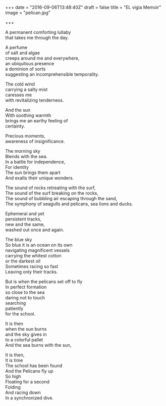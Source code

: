 +++
date  = "2016-09-06T13:48:40Z"
draft = false
title = "EL vigia Memoir"
image = "pelican.jpg"

+++

A permanent comforting lullaby  
that takes me through the day. 

A perfume  
of salt and algae  
creeps around me and everywhere,  
an ubiquitous presence  
a dominion of sorts  
suggesting an incomprehensible temporality.

The cold wind  
carrying a salty mist  
caresses me  
with revitalizing tenderness.  

And the sun  
With soothing warmth  
brings me an earthy feeling of  
certainty.

Precious moments,  
awareness of insignificance.

The morning sky  
Blends with the sea.  
In a battle for independence,  
For identity  
The sun brings them apart  
And exalts their unique wonders.

The sound of rocks retreating with the surf,  
The sound of the surf breaking on the rocks,  
The sound of bubbling air escaping through the sand,  
The symphony of seagulls and pelicans, sea lions and ducks.

Ephemeral and yet  
persistent tracks,  
new and the same,  
washed out once and again.

The blue sky  
So blue it is an ocean on its own  
navigating magnificent vessels  
carrying the whitest cotton  
or the darkest oil  
Sometimes racing so fast  
Leaving only their tracks.

But is when the pelicans set off to fly  
In perfect formation  
so close to the sea  
daring not to touch  
searching  
patiently  
for the school.

It is then  
when the sun burns  
and the sky gives in  
to a colorful pallet  
And the sea burns with the sun,

It is then,  
It is time  
The school has been found  
And the Pelicans fly up  
So high  
Floating for a second   
Folding  
And racing down  
In a synchronized dive.
